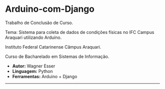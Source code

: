 # Arduino-com-Django

Trabalho de Conclusão de Curso.

Tema: Sistema para coleta de dados de condições físicas no IFC Campus Araquari utilizando Arduíno.

Instituto Federal Catarinense Câmpus Araquari.

Curso de Bacharelado em Sistemas de Informação.

* **Autor:** Wagner Esser
* **Linguagem:** Python
* **Ferramentas:** Arduino + Django

---
